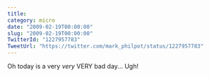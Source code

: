 ```yaml
---
title: 
category: micro
date: "2009-02-19T00:00:00"
slug: "2009-02-19T00:00:00"
TwitterId: "1227957783"
TweetUrl: "https://twitter.com/mark_philpot/status/1227957783"
---
```


Oh today is a very _very_ VERY bad day... Ugh!
